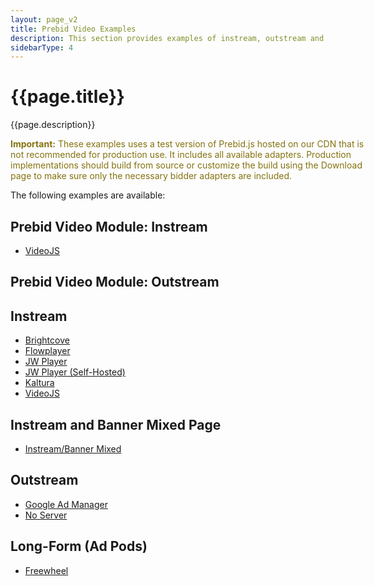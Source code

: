 ```yaml
---
layout: page_v2
title: Prebid Video Examples
description: This section provides examples of instream, outstream and long-form videos with Prebid.js.
sidebarType: 4
---
```


# {{page.title}}

{{page.description}}

<!--video warning-->
<div class="pb-alert pb-alert-important" style="width:60vw;">
  <p style="color:#85720f"><b>Important:</b>
  These examples uses a test version of Prebid.js hosted on our CDN that is not recommended for production use. It includes all available adapters. Production implementations should build from source or customize the build using the Download page to make sure only the necessary bidder adapters are included.</p>
</div>

The following examples are available:

## Prebid Video Module: Instream

- [VideoJS](/examples/video/instream/videoModule/videojs/video-module-videojs.html)

## Prebid Video Module: Outstream

## Instream

- [Brightcove](/examples/video/instream/brightcove/pb-ve-brightcove.html)
- [Flowplayer](/examples/video/instream/flowplayer/pb-ve-flowplayer.html)
- [JW Player](/examples/video/instream/jwplayer/pb-ve-jwplayer-platform.html)
- [JW Player (Self-Hosted)](/examples/video/instream/jwplayer/pb-ve-jwplayer-hosted.html)
- [Kaltura](/examples/video/instream/kaltura/pb-ve-kaltura.html)
- [VideoJS](/examples/video/instream/videojs/pb-ve-videojs.html)

## Instream and Banner Mixed Page

- [Instream/Banner Mixed](/dev-docs/examples/instream-banner-mix.html)

## Outstream

- [Google Ad Manager](/examples/video/outstream/pb-ve-outstream-dfp.html)
- [No Server](/examples/video/outstream/pb-ve-outstream-no-server.html)

## Long-Form (Ad Pods)

- [Freewheel](/examples/video/long-form/pb-ve-lf-freewheel.html)
